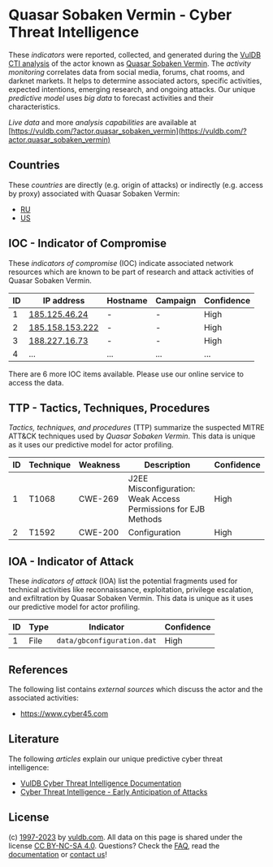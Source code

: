 # Quasar Sobaken Vermin - Cyber Threat Intelligence

These _indicators_ were reported, collected, and generated during the [VulDB CTI analysis](https://vuldb.com/?kb.cti) of the actor known as [Quasar Sobaken Vermin](https://vuldb.com/?actor.quasar_sobaken_vermin). The _activity monitoring_ correlates data from social media, forums, chat rooms, and darknet markets. It helps to determine associated actors, specific activities, expected intentions, emerging research, and ongoing attacks. Our unique _predictive model_ uses _big data_ to forecast activities and their characteristics.

_Live data_ and more _analysis capabilities_ are available at [https://vuldb.com/?actor.quasar_sobaken_vermin](https://vuldb.com/?actor.quasar_sobaken_vermin)

## Countries

These _countries_ are directly (e.g. origin of attacks) or indirectly (e.g. access by proxy) associated with Quasar Sobaken Vermin:

* [RU](https://vuldb.com/?country.ru)
* [US](https://vuldb.com/?country.us)

## IOC - Indicator of Compromise

These _indicators of compromise_ (IOC) indicate associated network resources which are known to be part of research and attack activities of Quasar Sobaken Vermin.

ID | IP address | Hostname | Campaign | Confidence
-- | ---------- | -------- | -------- | ----------
1 | [185.125.46.24](https://vuldb.com/?ip.185.125.46.24) | - | - | High
2 | [185.158.153.222](https://vuldb.com/?ip.185.158.153.222) | - | - | High
3 | [188.227.16.73](https://vuldb.com/?ip.188.227.16.73) | - | - | High
4 | ... | ... | ... | ...

There are 6 more IOC items available. Please use our online service to access the data.

## TTP - Tactics, Techniques, Procedures

_Tactics, techniques, and procedures_ (TTP) summarize the suspected MITRE ATT&CK techniques used by _Quasar Sobaken Vermin_. This data is unique as it uses our predictive model for actor profiling.

ID | Technique | Weakness | Description | Confidence
-- | --------- | -------- | ----------- | ----------
1 | T1068 | CWE-269 | J2EE Misconfiguration: Weak Access Permissions for EJB Methods | High
2 | T1592 | CWE-200 | Configuration | High

## IOA - Indicator of Attack

These _indicators of attack_ (IOA) list the potential fragments used for technical activities like reconnaissance, exploitation, privilege escalation, and exfiltration by Quasar Sobaken Vermin. This data is unique as it uses our predictive model for actor profiling.

ID | Type | Indicator | Confidence
-- | ---- | --------- | ----------
1 | File | `data/gbconfiguration.dat` | High

## References

The following list contains _external sources_ which discuss the actor and the associated activities:

* https://www.cyber45.com

## Literature

The following _articles_ explain our unique predictive cyber threat intelligence:

* [VulDB Cyber Threat Intelligence Documentation](https://vuldb.com/?kb.cti)
* [Cyber Threat Intelligence - Early Anticipation of Attacks](https://www.scip.ch/en/?labs.20201022)

## License

(c) [1997-2023](https://vuldb.com/?kb.changelog) by [vuldb.com](https://vuldb.com/?kb.about). All data on this page is shared under the license [CC BY-NC-SA 4.0](https://creativecommons.org/licenses/by-nc-sa/4.0/). Questions? Check the [FAQ](https://vuldb.com/?kb.faq), read the [documentation](https://vuldb.com/?kb) or [contact us](https://vuldb.com/?contact)!
